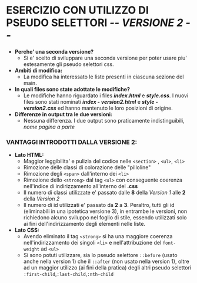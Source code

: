  # ESERCIZIO CON UTILIZZO DI PSEUDO SELETTORI *-- VERSIONE 2 --*

- **Perche' una seconda versione?**
  - Si e' scelto di sviluppare una seconda versione per poter usare piu' estesamente gli pseudo selettori css.
- **Ambiti di modifica:**
  - La modifica ha interessato le liste presenti in ciascuna sezione del main.
- **In quali files sono state adottate le modifiche?**
  - Le modifiche hanno riguardato i files ***index.html*** e ***style.css***. I nuovi files sono stati nominati ***index - version2.html*** e ***style - version2.css*** ed hanno mantenuto le loro posizioni di origine.
- **Differenze in output tra le due versioni:**
  - Nessuna differenza. I due output sono praticamente indistinguibili, *nome pagina a parte*



### VANTAGGI INTRODOTTI DALLA VERSIONE 2:



- **Lato HTML:**
  - Maggior leggibilita' e pulizia del codice nelle `<section>` , `<ul>`, `<li>`
  - Rimozione delle classi di colorazione delle "pilloline"
  - Rimozione degli `<span>` dall'interno dei `<li>`
  - Rimozione dello `<strong>` dal tag `<ul>` con conseguente coerenza nell'indice di indirizzamento all'interno del **.css**
  - Il numero di classi utilizzate e' passato dalle **8** della *Version 1* alle **2** della *Version 2*
  - Il numero di id utilizzati e' passato da **2** a **3**. Peraltro, tutti gli id (eliminabili in una ipotetica versione 3), in entrambe le versioni, non richiedono alcuno sviluppo nel foglio di stile, essendo utilizzati solo ai fini dell'indirizzamento degli elementi nelle liste.
- **Lato CSS:**
  - Avendo eliminato il tag `<strong>` si ha una maggiore coerenza nell'indirizzamento dei singoli `<li>` e nell'attribuzione del `font-weight` ad `<ul>`
  - Si sono potuti utilizzare, sia lo pseudo selettore `::before` (usato anche nella version 1) che il `::after` (non usato nella version 1), oltre ad un maggior utilizzo (ai fini della pratica) degli altri pseudo selettori `:first-child`,`:last-child`,`:nth-child`



